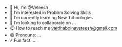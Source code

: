 - 👋 Hi, I’m @Veteesh
- 👀 I’m interested in Problrm Solving Skills
- 🌱 I’m currently learning New Tchnologies
- 💞️ I’m looking to collaborate on ...
- 📫 How to reach me vardhaboinaveteesh@gmail.com
- 😄 Pronouns: ...
- ⚡ Fun fact: ...

<!---
Veteesh/Veteesh is a ✨ special ✨ repository because its `README.md` (this file) appears on your GitHub profile.
You can click the Preview link to take a look at your changes.
--->
